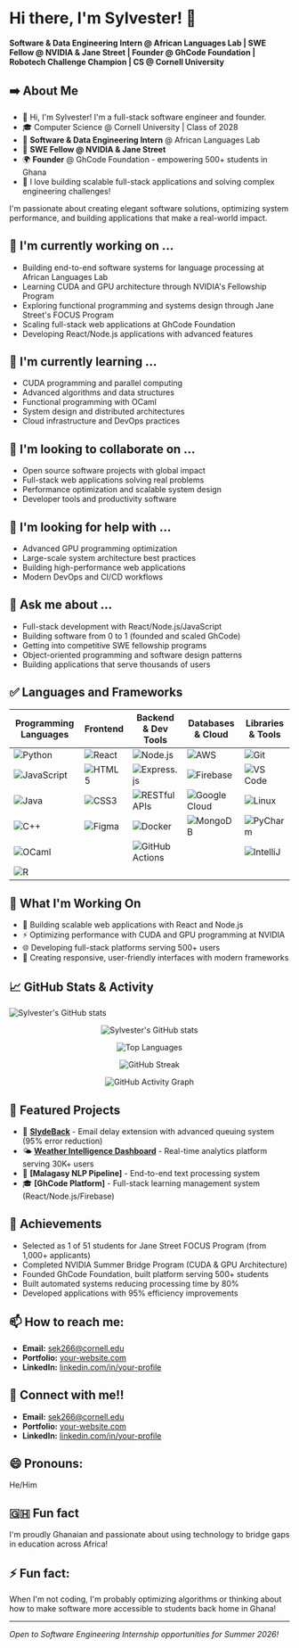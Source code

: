 # Hi there, I'm Sylvester! 👋
**Software & Data Engineering Intern @ African Languages Lab | SWE Fellow @ NVIDIA & Jane Street | Founder @ GhCode Foundation | Robotech Challenge Champion | CS @ Cornell University**

## ➡️ About Me
* 👋 Hi, I'm Sylvester! I'm a full-stack software engineer and founder.
* 🎓 Computer Science @ Cornell University | Class of 2028  
* 💼 **Software & Data Engineering Intern** @ African Languages Lab  
* 🚀 **SWE Fellow @ NVIDIA & Jane Street**  
* 🌍 **Founder** @ GhCode Foundation - empowering 500+ students in Ghana
* 🎯 I love building scalable full-stack applications and solving complex engineering challenges!

I'm passionate about creating elegant software solutions, optimizing system performance, and building applications that make a real-world impact.

## 🔭 I'm currently working on ...
- Building end-to-end software systems for language processing at African Languages Lab
- Learning CUDA and GPU architecture through NVIDIA's Fellowship Program
- Exploring functional programming and systems design through Jane Street's FOCUS Program
- Scaling full-stack web applications at GhCode Foundation
- Developing React/Node.js applications with advanced features

## 🌱 I'm currently learning ...
- CUDA programming and parallel computing
- Advanced algorithms and data structures
- Functional programming with OCaml
- System design and distributed architectures
- Cloud infrastructure and DevOps practices

## 👯 I'm looking to collaborate on ...
- Open source software projects with global impact
- Full-stack web applications solving real problems
- Performance optimization and scalable system design
- Developer tools and productivity software

## 🤔 I'm looking for help with ...
- Advanced GPU programming optimization
- Large-scale system architecture best practices
- Building high-performance web applications
- Modern DevOps and CI/CD workflows

## 💬 Ask me about ...
- Full-stack development with React/Node.js/JavaScript
- Building software from 0 to 1 (founded and scaled GhCode)
- Getting into competitive SWE fellowship programs
- Object-oriented programming and software design patterns
- Building applications that serve thousands of users

## ✅ Languages and Frameworks

| **Programming Languages** | **Frontend** | **Backend & Dev Tools** | **Databases & Cloud** | **Libraries & Tools** |
|---------------------------|--------------|-------------------------|----------------------|------------------------|
| ![Python](https://img.shields.io/badge/-Python-3776AB?style=flat&logo=python&logoColor=white) | ![React](https://img.shields.io/badge/-React-61DAFB?style=flat&logo=react&logoColor=black) | ![Node.js](https://img.shields.io/badge/-Node.js-339933?style=flat&logo=node.js&logoColor=white) | ![AWS](https://img.shields.io/badge/-AWS-232F3E?style=flat&logo=amazon-aws&logoColor=white) | ![Git](https://img.shields.io/badge/-Git-F05032?style=flat&logo=git&logoColor=white) |
| ![JavaScript](https://img.shields.io/badge/-JavaScript-F7DF1E?style=flat&logo=javascript&logoColor=black) | ![HTML5](https://img.shields.io/badge/-HTML5-E34F26?style=flat&logo=html5&logoColor=white) | ![Express.js](https://img.shields.io/badge/-Express.js-000000?style=flat&logo=express&logoColor=white) | ![Firebase](https://img.shields.io/badge/-Firebase-FFCA28?style=flat&logo=firebase&logoColor=black) | ![VS Code](https://img.shields.io/badge/-VS%20Code-007ACC?style=flat&logo=visual-studio-code&logoColor=white) |
| ![Java](https://img.shields.io/badge/-Java-007396?style=flat&logo=java&logoColor=white) | ![CSS3](https://img.shields.io/badge/-CSS3-1572B6?style=flat&logo=css3&logoColor=white) | ![RESTful APIs](https://img.shields.io/badge/-REST-FF6C37?style=flat&logo=postman&logoColor=white) | ![Google Cloud](https://img.shields.io/badge/-Google%20Cloud-4285F4?style=flat&logo=google-cloud&logoColor=white) | ![Linux](https://img.shields.io/badge/-Linux-FCC624?style=flat&logo=linux&logoColor=black) |
| ![C++](https://img.shields.io/badge/-C++-00599C?style=flat&logo=c%2B%2B&logoColor=white) | ![Figma](https://img.shields.io/badge/-Figma-F24E1E?style=flat&logo=figma&logoColor=white) | ![Docker](https://img.shields.io/badge/-Docker-2496ED?style=flat&logo=docker&logoColor=white) | ![MongoDB](https://img.shields.io/badge/-MongoDB-47A248?style=flat&logo=mongodb&logoColor=white) | ![PyCharm](https://img.shields.io/badge/-PyCharm-000000?style=flat&logo=pycharm&logoColor=white) |
| ![OCaml](https://img.shields.io/badge/-OCaml-EC6813?style=flat&logo=ocaml&logoColor=white) | | ![GitHub Actions](https://img.shields.io/badge/-GitHub%20Actions-2088FF?style=flat&logo=github-actions&logoColor=white) | | ![IntelliJ](https://img.shields.io/badge/-IntelliJ-000000?style=flat&logo=intellij-idea&logoColor=white) |
| ![R](https://img.shields.io/badge/-R-276DC3?style=flat&logo=r&logoColor=white) | | | | |

## 🚀 What I'm Working On
- 🔧 Building scalable web applications with React and Node.js
- ⚡ Optimizing performance with CUDA and GPU programming at NVIDIA
- 🌐 Developing full-stack platforms serving 500+ users
- 📱 Creating responsive, user-friendly interfaces with modern frameworks

## 📈 GitHub Stats & Activity
![Sylvester's GitHub stats](https://github-readme-stats.vercel.app/api?username=kpeis695&show_icons=true&theme=radical&hide_border=true)

<div align="center">
  
![Sylvester's GitHub stats](https://github-readme-stats.vercel.app/api?username=your-username&show_icons=true&theme=radical&hide_border=true&count_private=true)

![Top Languages](https://github-readme-stats.vercel.app/api/top-langs/?username=your-username&layout=compact&theme=radical&hide_border=true)

![GitHub Streak](https://streak-stats.demolab.com/?user=your-username&theme=radical&hide_border=true)

![GitHub Activity Graph](https://github-readme-activity-graph.vercel.app/graph?username=your-username&bg_color=0d1117&color=ff6e96&line=ff6e96&point=ffffff&area=true&hide_border=true)

</div>

## 🎯 Featured Projects
- 📧 **[SlydeBack](https://github.com/kpeis695/SlydeBack)** - Email delay extension with advanced queuing system (95% error reduction)
- 🌤️ **[Weather Intelligence Dashboard](https://ithaca-weather-dashboard.onrender.com/)** - Real-time analytics platform serving 30K+ users
- 🔧 **[Malagasy NLP Pipeline]** - End-to-end text processing system
- 🎓 **[GhCode Platform]** - Full-stack learning management system (React/Node.js/Firebase)

## 🌟 Achievements
- Selected as 1 of 51 students for Jane Street FOCUS Program (from 1,000+ applicants)
- Completed NVIDIA Summer Bridge Program (CUDA & GPU Architecture)
- Founded GhCode Foundation, built platform serving 500+ students
- Built automated systems reducing processing time by 80%
- Developed applications with 95% efficiency improvements

## 📫 How to reach me:
- **Email:** sek266@cornell.edu
- **Portfolio:** [your-website.com](https://kpeis695.github.io)
- **LinkedIn:** [linkedin.com/in/your-profile](https://www.linkedin.com/in/ks200/)

## 🤝 Connect with me!!
- **Email:** sek266@cornell.edu
- **Portfolio:** [your-website.com](https://kpeis695.github.io)
- **LinkedIn:** [linkedin.com/in/your-profile](https://www.linkedin.com/in/ks200/)

## 😄 Pronouns:
He/Him

## 🇬🇭 Fun fact
I'm proudly Ghanaian and passionate about using technology to bridge gaps in education across Africa!

## ⚡ Fun fact:
When I'm not coding, I'm probably optimizing algorithms or thinking about how to make software more accessible to students back home in Ghana!

---
*Open to Software Engineering Internship opportunities for Summer 2026!*
